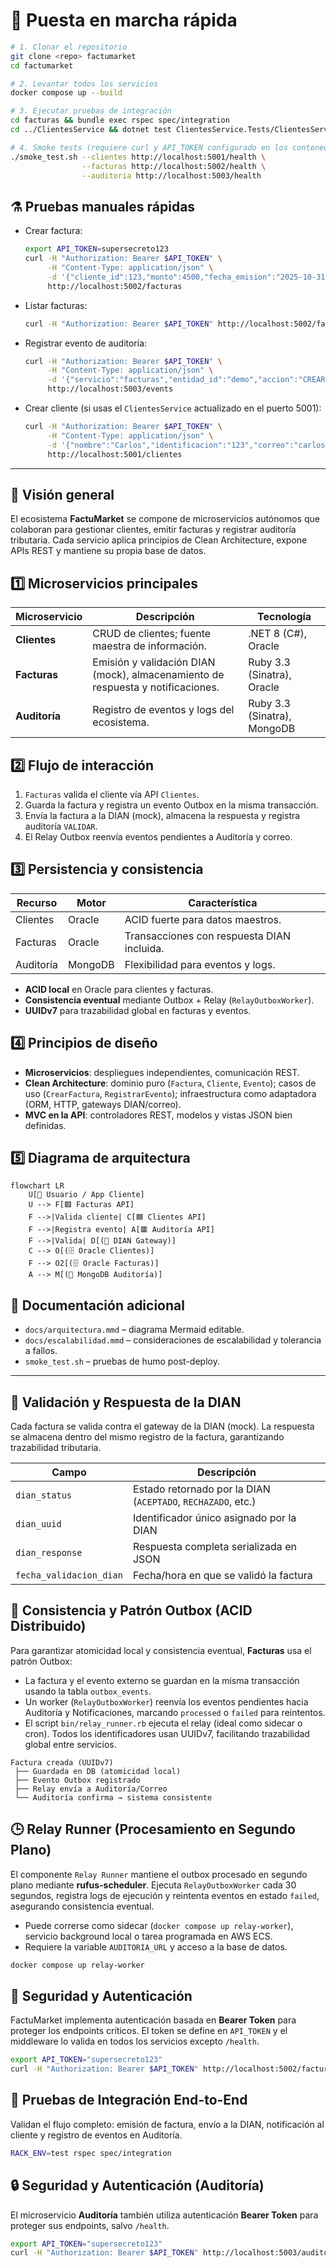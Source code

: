 # 🚀 Puesta en marcha rápida

```bash
# 1. Clonar el repositorio
git clone <repo> factumarket
cd factumarket

# 2. Levantar todos los servicios
docker compose up --build

# 3. Ejecutar pruebas de integración
cd facturas && bundle exec rspec spec/integration
cd ../ClientesService && dotnet test ClientesService.Tests/ClientesService.Tests.csproj

# 4. Smoke tests (requiere curl y API_TOKEN configurado en los contenedores)
./smoke_test.sh --clientes http://localhost:5001/health \
                --facturas http://localhost:5002/health \
                --auditoria http://localhost:5003/health
```

## ⚗️ Pruebas manuales rápidas

- Crear factura:
  ```bash
  export API_TOKEN=supersecreto123
  curl -H "Authorization: Bearer $API_TOKEN" \
       -H "Content-Type: application/json" \
       -d '{"cliente_id":123,"monto":4500,"fecha_emision":"2025-10-31"}' \
       http://localhost:5002/facturas
  ```

- Listar facturas:
  ```bash
  curl -H "Authorization: Bearer $API_TOKEN" http://localhost:5002/facturas
  ```

- Registrar evento de auditoría:
  ```bash
  curl -H "Authorization: Bearer $API_TOKEN" \
       -H "Content-Type: application/json" \
       -d '{"servicio":"facturas","entidad_id":"demo","accion":"CREAR","mensaje":"Factura demo"}' \
       http://localhost:5003/events
  ```

- Crear cliente (si usas el `ClientesService` actualizado en el puerto 5001):
  ```bash
  curl -H "Authorization: Bearer $API_TOKEN" \
       -H "Content-Type: application/json" \
       -d '{"nombre":"Carlos","identificacion":"123","correo":"carlos@example.com","direccion":"Bogotá"}' \
       http://localhost:5001/clientes
  ```

---

## 🧠 Visión general

El ecosistema **FactuMarket** se compone de microservicios autónomos que colaboran para gestionar clientes, emitir facturas y registrar auditoría tributaria. Cada servicio aplica principios de Clean Architecture, expone APIs REST y mantiene su propia base de datos.

## 1️⃣ Microservicios principales

| Microservicio | Descripción | Tecnología |
|---------------|-------------|------------|
| **Clientes** | CRUD de clientes; fuente maestra de información. | .NET 8 (C#), Oracle |
| **Facturas** | Emisión y validación DIAN (mock), almacenamiento de respuesta y notificaciones. | Ruby 3.3 (Sinatra), Oracle |
| **Auditoría** | Registro de eventos y logs del ecosistema. | Ruby 3.3 (Sinatra), MongoDB |

## 2️⃣ Flujo de interacción

1. `Facturas` valida el cliente vía API `Clientes`.
2. Guarda la factura y registra un evento Outbox en la misma transacción.
3. Envía la factura a la DIAN (mock), almacena la respuesta y registra auditoría `VALIDAR`.
4. El Relay Outbox reenvía eventos pendientes a Auditoría y correo.

## 3️⃣ Persistencia y consistencia

| Recurso | Motor | Característica |
|---------|-------|----------------|
| Clientes | Oracle | ACID fuerte para datos maestros. |
| Facturas | Oracle | Transacciones con respuesta DIAN incluida. |
| Auditoría | MongoDB | Flexibilidad para eventos y logs. |

- **ACID local** en Oracle para clientes y facturas.
- **Consistencia eventual** mediante Outbox + Relay (`RelayOutboxWorker`).
- **UUIDv7** para trazabilidad global en facturas y eventos.

## 4️⃣ Principios de diseño

- **Microservicios**: despliegues independientes, comunicación REST.
- **Clean Architecture**: dominio puro (`Factura`, `Cliente`, `Evento`); casos de uso (`CrearFactura`, `RegistrarEvento`); infraestructura como adaptadora (ORM, HTTP, gateways DIAN/correo).
- **MVC en la API**: controladores REST, modelos y vistas JSON bien definidas.

## 5️⃣ Diagrama de arquitectura

```mermaid
flowchart LR
    U[🧑 Usuario / App Cliente]
    U --> F[🟥 Facturas API]
    F -->|Valida cliente| C[🟦 Clientes API]
    F -->|Registra evento| A[🟥 Auditoría API]
    F -->|Valida| D[(🧾 DIAN Gateway)]
    C --> O[(🗄️ Oracle Clientes)]
    F --> O2[(🗄️ Oracle Facturas)]
    A --> M[(🍃 MongoDB Auditoría)]
```

## 📂 Documentación adicional

- `docs/arquitectura.mmd` – diagrama Mermaid editable.
- `docs/escalabilidad.mmd` – consideraciones de escalabilidad y tolerancia a fallos.
- `smoke_test.sh` – pruebas de humo post-deploy.

---

## 🧾 Validación y Respuesta de la DIAN

Cada factura se valida contra el gateway de la DIAN (mock). La respuesta se almacena dentro del mismo registro de la factura, garantizando trazabilidad tributaria.

| Campo | Descripción |
|-------|-------------|
| `dian_status` | Estado retornado por la DIAN (`ACEPTADO`, `RECHAZADO`, etc.) |
| `dian_uuid` | Identificador único asignado por la DIAN |
| `dian_response` | Respuesta completa serializada en JSON |
| `fecha_validacion_dian` | Fecha/hora en que se validó la factura |

## 🧮 Consistencia y Patrón Outbox (ACID Distribuido)

Para garantizar atomicidad local y consistencia eventual, **Facturas** usa el patrón Outbox:

- La factura y el evento externo se guardan en la misma transacción usando la tabla `outbox_events`.
- Un worker (`RelayOutboxWorker`) reenvía los eventos pendientes hacia Auditoría y Notificaciones, marcando `processed` o `failed` para reintentos.
- El script `bin/relay_runner.rb` ejecuta el relay (ideal como sidecar o cron). Todos los identificadores usan UUIDv7, facilitando trazabilidad global entre servicios.

```text
Factura creada (UUIDv7)
 ├── Guardada en DB (atomicidad local)
 ├── Evento Outbox registrado
 ├── Relay envía a Auditoría/Correo
 └── Auditoría confirma → sistema consistente
```

## 🕒 Relay Runner (Procesamiento en Segundo Plano)

El componente `Relay Runner` mantiene el outbox procesado en segundo plano mediante **rufus-scheduler**. Ejecuta `RelayOutboxWorker` cada 30 segundos, registra logs de ejecución y reintenta eventos en estado `failed`, asegurando consistencia eventual.

- Puede correrse como sidecar (`docker compose up relay-worker`), servicio background local o tarea programada en AWS ECS.
- Requiere la variable `AUDITORIA_URL` y acceso a la base de datos.

```bash
docker compose up relay-worker
```

## 🧩 Seguridad y Autenticación

FactuMarket implementa autenticación basada en **Bearer Token** para proteger los endpoints críticos. El token se define en `API_TOKEN` y el middleware lo valida en todos los servicios excepto `/health`.

```bash
export API_TOKEN="supersecreto123"
curl -H "Authorization: Bearer $API_TOKEN" http://localhost:5002/facturas
```

## 🧪 Pruebas de Integración End-to-End

Validan el flujo completo: emisión de factura, envío a la DIAN, notificación al cliente y registro de eventos en Auditoría.

```bash
RACK_ENV=test rspec spec/integration
```

## 🔒 Seguridad y Autenticación (Auditoría)

El microservicio **Auditoría** también utiliza autenticación **Bearer Token** para proteger sus endpoints, salvo `/health`.

```bash
export API_TOKEN="supersecreto123"
curl -H "Authorization: Bearer $API_TOKEN" http://localhost:5003/auditoria/1
```
